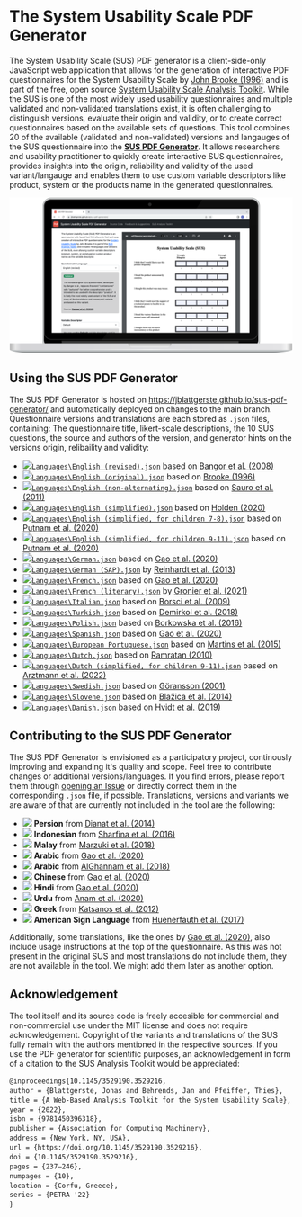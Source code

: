 # The System Usability Scale PDF Generator

The System Usability Scale (SUS) PDF generator is a client-side-only JavaScript web application that allows for the generation of interactive PDF questionnaires for the System Usability Scale by [John Brooke (1996)](https://scholar.google.de/citations?view_op=view_citation&hl=de&user=qjAGPUcAAAAJ&citation_for_view=qjAGPUcAAAAJ:u5HHmVD_uO8C) and is part of the free, open source [System Usability Scale Analysis Toolkit](https://github.com/jblattgerste/sus-analysis-toolkit). While the SUS is one of the most widely used usability questionnaires and multiple validated and non-validated translations exist, it is often challenging to distinguish versions, evaluate their origin and validity, or to create correct questionnaires based on the available sets of questions. This tool combines 20 of the available (validated and non-validated) versions and langauges of the SUS questionnaire into the [**SUS PDF Generator**](https://jblattgerste.github.io/sus-pdf-generator/). It allows researchers and usability practitioner to quickly create interactive SUS questionnaires, provides insights into the origin, reliability and validity of the used variant/langauge and enables them to use custom variable descriptors like product, system or the products name in the generated questionnaires.

![The SUS PDF Generator, running on a laptop mockup](/Resources/PDFGeneratorPreview.png)

## Using the SUS PDF Generator
The SUS PDF Generator is hosted on https://jblattgerste.github.io/sus-pdf-generator/ and automatically deployed on changes to the main branch. Questionnaire versions and translations are each stored as `.json` files, containing: The questionnaire title, likert-scale descriptions, the 10 SUS questions, the source and authors of the version, and generator hints on the versions origin, relibaility and validity:

- [<img src="https://hatscripts.github.io/circle-flags/flags/us.svg" width="20">`Languages\English (revised).json`](https://github.com/jblattgerste/sus-pdf-generator/blob/main/Languages/English%20(revised).json) based on [Bangor et al. (2008)](https://scholar.google.de/citations?view_op=view_citation&hl=de&user=BD7BLDgAAAAJ&citation_for_view=BD7BLDgAAAAJ:u5HHmVD_uO8C)
- [<img src="https://hatscripts.github.io/circle-flags/flags/us.svg" width="20">`Languages\English (original).json`](https://github.com/jblattgerste/sus-pdf-generator/blob/main/Languages/English%20(original).json) based on [Brooke (1996)](https://scholar.google.de/citations?view_op=view_citation&hl=de&user=qjAGPUcAAAAJ&citation_for_view=qjAGPUcAAAAJ:u5HHmVD_uO8C)
- [<img src="https://hatscripts.github.io/circle-flags/flags/us.svg" width="20">`Languages\English (non-alternating).json`](https://github.com/jblattgerste/sus-pdf-generator/blob/main/Languages/English%20(non-alternating).json) based on [Sauro et al. (2011)](https://scholar.google.com/citations?view_op=view_citation&hl=de&user=rmiLIsYAAAAJ&citation_for_view=rmiLIsYAAAAJ:Fu2w8maKXqMC)
- [<img src="https://hatscripts.github.io/circle-flags/flags/us.svg" width="20">`Languages\English (simplified).json`](https://github.com/jblattgerste/sus-pdf-generator/blob/main/Languages/English%20(simplified).json) based on [Holden (2020)](https://scholar.google.de/citations?view_op=view_citation&hl=en&user=WH6emMQAAAAJ&cstart=20&pagesize=80&citation_for_view=WH6emMQAAAAJ:z_wVstp3MssC)
- [<img src="https://hatscripts.github.io/circle-flags/flags/us.svg" width="20">`Languages\English (simplified, for children 7-8).json`](https://github.com/jblattgerste/sus-pdf-generator/blob/main/Languages/English%20(simplified,%20for%20children%207-8).json) based on [Putnam et al. (2020)](https://scholar.google.de/citations?view_op=view_citation&hl=de&user=RiZTR24AAAAJ&citation_for_view=RiZTR24AAAAJ:hFOr9nPyWt4C)
- [<img src="https://hatscripts.github.io/circle-flags/flags/us.svg" width="20">`Languages\English (simplified, for children 9-11).json`](https://github.com/jblattgerste/sus-pdf-generator/blob/main/Languages/English%20(simplified,%20for%20children%209-11).json) based on [Putnam et al. (2020)](https://scholar.google.de/citations?view_op=view_citation&hl=de&user=RiZTR24AAAAJ&citation_for_view=RiZTR24AAAAJ:hFOr9nPyWt4C)
- [<img src="https://hatscripts.github.io/circle-flags/flags/de.svg" width="20">`Languages\German.json`](https://github.com/jblattgerste/sus-pdf-generator/blob/main/Languages/German.json) based on [Gao et al. (2020)](https://scholar.google.de/citations?view_op=view_citation&hl=de&user=-c2mRB4AAAAJ&citation_for_view=-c2mRB4AAAAJ:2osOgNQ5qMEC)
- [<img src="https://hatscripts.github.io/circle-flags/flags/de.svg" width="20">`Languages\German (SAP).json`](https://github.com/jblattgerste/sus-pdf-generator/blob/main/Languages/German%20(SAP).json) by [Reinhardt et al. (2013)](https://blogs.sap.com/2016/02/01/system-usability-scale-jetzt-auch-auf-deutsch/)
- [<img src="https://hatscripts.github.io/circle-flags/flags/fr.svg" width="20">`Languages\French.json`](https://github.com/jblattgerste/sus-pdf-generator/blob/main/Languages/French.json) based on [Gao et al. (2020)](https://scholar.google.de/citations?view_op=view_citation&hl=de&user=-c2mRB4AAAAJ&citation_for_view=-c2mRB4AAAAJ:2osOgNQ5qMEC)
- [<img src="https://hatscripts.github.io/circle-flags/flags/fr.svg" width="20">`Languages\French (literary).json`](https://github.com/jblattgerste/sus-pdf-generator/blob/main/Languages/French%20(literary).json) by [Gronier et al. (2021)](https://scholar.google.com/citations?view_op=view_citation&hl=en&user=hiiN2OsAAAAJ&citation_for_view=hiiN2OsAAAAJ:35N4QoGY0k4C)
- [<img src="https://hatscripts.github.io/circle-flags/flags/it.svg" width="20">`Languages\Italian.json`](https://github.com/jblattgerste/sus-pdf-generator/blob/main/Languages/Italian.json) based on [Borsci et al. (2009)](https://scholar.google.com/citations?view_op=view_citation&hl=en&user=rfrPpbkAAAAJ&citation_for_view=rfrPpbkAAAAJ:u-x6o8ySG0sC)
- [<img src="https://hatscripts.github.io/circle-flags/flags/tr.svg" width="20">`Languages\Turkish.json`](https://github.com/jblattgerste/sus-pdf-generator/blob/main/Languages/Turkish.json) based on [Demirkol et al. (2018)](https://scholar.google.de/citations?view_op=view_citation&hl=de&user=jeevbZEAAAAJ&citation_for_view=jeevbZEAAAAJ:5nxA0vEk-isC)
- [<img src="https://hatscripts.github.io/circle-flags/flags/pl.svg" width="20">`Languages\Polish.json`](https://github.com/jblattgerste/sus-pdf-generator/blob/main/Languages/Polish.json) based on [Borkowska et al. (2016)](https://scholar.google.com/citations?view_op=view_citation&hl=de&user=8MzTWB0AAAAJ&citation_for_view=8MzTWB0AAAAJ:Y0pCki6q_DkC)
- [<img src="https://hatscripts.github.io/circle-flags/flags/mx.svg" width="20">`Languages\Spanish.json`](https://github.com/jblattgerste/sus-pdf-generator/blob/main/Languages/Spanish.json) based on [Gao et al. (2020)](https://scholar.google.de/citations?view_op=view_citation&hl=de&user=-c2mRB4AAAAJ&citation_for_view=-c2mRB4AAAAJ:2osOgNQ5qMEC)
- [<img src="https://hatscripts.github.io/circle-flags/flags/pt.svg" width="20">`Languages\European Portuguese.json`](https://github.com/jblattgerste/sus-pdf-generator/blob/main/Languages/European%20Portuguese.json) based on [Martins et al. (2015)](https://scholar.google.de/citations?view_op=view_citation&hl=de&user=yaqZR24AAAAJ&citation_for_view=yaqZR24AAAAJ:-f6ydRqryjwC)
- [<img src="https://hatscripts.github.io/circle-flags/flags/nl.svg" width="20">`Languages\Dutch.json`](https://github.com/jblattgerste/sus-pdf-generator/blob/main/Languages/Dutch.json) based on [Ramratan (2010)](https://research.tue.nl/nl/studentTheses/een-andere-kijk-op-tijd)
- [<img src="https://hatscripts.github.io/circle-flags/flags/nl.svg" width="20">`Languages\Dutch (simplified, for children 9-11).json`](https://github.com/jblattgerste/sus-pdf-generator/blob/main/Languages/Dutch%20(simplified,%20for%20children%209-11).json) based on [Arztmann et al. (2022)](https://mixality.de/wp-content/uploads/2022/07/Arztmann2022MariesChemLab.pdf)
- [<img src="https://hatscripts.github.io/circle-flags/flags/se.svg" width="20">`Languages\Swedish.json`](https://github.com/jblattgerste/sus-pdf-generator/blob/main/Languages/Swedish.json) based on [Göransson (2001)](https://rosenfeldmedia.com/announcements/sus-svensk-system-usability-sc/)
- [<img src="https://hatscripts.github.io/circle-flags/flags/si.svg" width="20">`Languages\Slovene.json`](https://github.com/jblattgerste/sus-pdf-generator/blob/main/Languages/Slovene.json) based on [Blažica et al. (2014)](https://scholar.google.com/citations?view_op=view_citation&hl=de&user=YHFo7dIAAAAJ&citation_for_view=YHFo7dIAAAAJ:2osOgNQ5qMEC)
- [<img src="https://hatscripts.github.io/circle-flags/flags/dk.svg" width="20">`Languages\Danish.json`](https://github.com/jblattgerste/sus-pdf-generator/blob/main/Languages/Danish.json) based on [Hvidt et al. (2019)](https://scholar.google.com/scholar?cluster=6121607978782001070&hl=de&as_sdt=0,5)

## Contributing to the SUS PDF Generator
The SUS PDF Generator is envisioned as a participatory project, continously improving and expanding it's quality and scope. Feel free to contribute changes or additional versions/languages. If you find errors, please report them through [opening an Issue](https://github.com/jblattgerste/sus-pdf-generator/issues) or directly correct them in the corresponding `.json` file, if possible. Translations, versions and variants we are aware of that are currently not included in the tool are the following:

- <img src="https://hatscripts.github.io/circle-flags/flags/ir.svg" width="20"> **Persion** from [Dianat et al. (2014)](https://scholar.google.com/citations?view_op=view_citation&hl=de&user=h_tEF2AAAAAJ&citation_for_view=h_tEF2AAAAAJ:j3f4tGmQtD8C)
- <img src="https://hatscripts.github.io/circle-flags/flags/id.svg" width="20"> **Indonesian** from [Sharfina et al. (2016)](https://scholar.google.com/citations?view_op=view_citation&hl=de&user=c5LxBaMAAAAJ&citation_for_view=c5LxBaMAAAAJ:ldfaerwXgEUC)
- <img src="https://hatscripts.github.io/circle-flags/flags/id.svg" width="20"> **Malay** from [Marzuki et al. (2018)](https://scholar.google.com/citations?view_op=view_citation&hl=de&user=vI0mRqYAAAAJ&citation_for_view=vI0mRqYAAAAJ:hqOjcs7Dif8C)
- <img src="https://hatscripts.github.io/circle-flags/flags/eg.svg" width="20"> **Arabic** from [Gao et al. (2020)](https://scholar.google.de/citations?view_op=view_citation&hl=de&user=-c2mRB4AAAAJ&citation_for_view=-c2mRB4AAAAJ:2osOgNQ5qMEC)
- <img src="https://hatscripts.github.io/circle-flags/flags/eg.svg" width="20"> **Arabic** from [AlGhannam et al. (2018)](https://scholar.google.com/citations?view_op=view_citation&hl=en&user=A_k0C9AAAAAJ&citation_for_view=A_k0C9AAAAAJ:u-x6o8ySG0sC)
- <img src="https://hatscripts.github.io/circle-flags/flags/cn.svg" width="20"> **Chinese** from [Gao et al. (2020)](https://scholar.google.de/citations?view_op=view_citation&hl=de&user=-c2mRB4AAAAJ&citation_for_view=-c2mRB4AAAAJ:2osOgNQ5qMEC)
- <img src="https://hatscripts.github.io/circle-flags/flags/in.svg" width="20"> **Hindi** from [Gao et al. (2020)](https://scholar.google.de/citations?view_op=view_citation&hl=de&user=-c2mRB4AAAAJ&citation_for_view=-c2mRB4AAAAJ:2osOgNQ5qMEC)
- <img src="https://hatscripts.github.io/circle-flags/flags/in.svg" width="20"> **Urdu** from [Anam et al. (2020)](https://scholar.google.com/citations?view_op=view_citation&hl=de&user=pA2NwWcAAAAJ&citation_for_view=pA2NwWcAAAAJ:W7OEmFMy1HYC)
- <img src="https://hatscripts.github.io/circle-flags/flags/gr.svg" width="20"> **Greek** from [Katsanos et al. (2012)](https://scholar.google.com/citations?view_op=view_citation&hl=de&user=_6k57BEAAAAJ&citation_for_view=_6k57BEAAAAJ:Se3iqnhoufwC)
- <img src="https://hatscripts.github.io/circle-flags/flags/us.svg" width="20"> **American Sign Language** from [Huenerfauth et al. (2017)](https://scholar.google.de/citations?view_op=view_citation&hl=de&user=UsP45DwAAAAJ&cstart=20&pagesize=80&citation_for_view=UsP45DwAAAAJ:pyW8ca7W8N0C)

Additionally, some translations, like the ones by [Gao et al. (2020)](https://scholar.google.de/citations?view_op=view_citation&hl=de&user=-c2mRB4AAAAJ&citation_for_view=-c2mRB4AAAAJ:2osOgNQ5qMEC), also include usage instructions at the top of the questionnaire. As this was not present in the original SUS and most translations do not include them, they are not available in the tool. We might add them later as another option.

## Acknowledgement
The tool itself and its source code is freely accesible for commercial and non-commercial use under the MIT license and does not require acknowledgement. Copyright of the variants and translations of the SUS fully remain with the authors mentioned in the respective sources. If you use the PDF generator for scientific purposes, an acknowledgement in form of a citation to the SUS Analysis Toolkit would be appreciated:

```tex
@inproceedings{10.1145/3529190.3529216,
author = {Blattgerste, Jonas and Behrends, Jan and Pfeiffer, Thies},
title = {A Web-Based Analysis Toolkit for the System Usability Scale},
year = {2022},
isbn = {9781450396318},
publisher = {Association for Computing Machinery},
address = {New York, NY, USA},
url = {https://doi.org/10.1145/3529190.3529216},
doi = {10.1145/3529190.3529216},
pages = {237–246},
numpages = {10},
location = {Corfu, Greece},
series = {PETRA '22}
}
```
